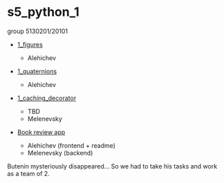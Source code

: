 # s5_python_1

group 5130201/20101

- [1_figures](https://github.com/alehichev-av/1_figures)
  - Alehichev
- [1_quaternions](https://github.com/alehichev-av/1_quaternions)
  - Alehichev
- [1_caching_decorator](https://github.com/Melenkaa/Py2024_5130201-20101_gr9_Melenevskiy)
  - TBD
  - Melenevsky

- [Book review app](https://github.com/alehichev-av/book-db)
  - Alehichev  (frontend + readme)
  - Melenevsky (backend)

Butenin mysteriously disappeared... So we had to take his tasks and work as a team of 2.
